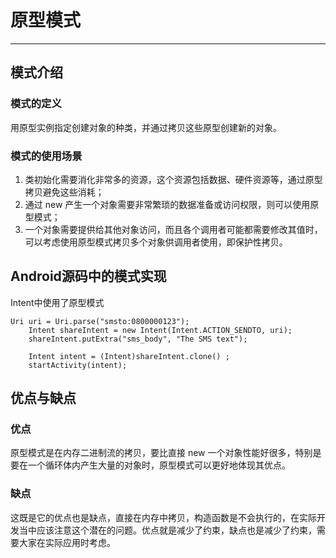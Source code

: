 # 原型模式
---

## 模式介绍  

### 模式的定义

用原型实例指定创建对象的种类，并通过拷贝这些原型创建新的对象。

### 模式的使用场景

1. 类初始化需要消化非常多的资源，这个资源包括数据、硬件资源等，通过原型拷贝避免这些消耗；
2. 通过 new 产生一个对象需要非常繁琐的数据准备或访问权限，则可以使用原型模式；
3. 一个对象需要提供给其他对象访问，而且各个调用者可能都需要修改其值时，可以考虑使用原型模式拷贝多个对象供调用者使用，即保护性拷贝。

## Android源码中的模式实现

Intent中使用了原型模式

```
Uri uri = Uri.parse("smsto:0800000123");    
    Intent shareIntent = new Intent(Intent.ACTION_SENDTO, uri);    
    shareIntent.putExtra("sms_body", "The SMS text");    

    Intent intent = (Intent)shareIntent.clone() ;
    startActivity(intent);
```

## 优点与缺点

### 优点
原型模式是在内存二进制流的拷贝，要比直接 new 一个对象性能好很多，特别是要在一个循环体内产生大量的对象时，原型模式可以更好地体现其优点。


### 缺点
这既是它的优点也是缺点，直接在内存中拷贝，构造函数是不会执行的，在实际开发当中应该注意这个潜在的问题。优点就是减少了约束，缺点也是减少了约束，需要大家在实际应用时考虑。
